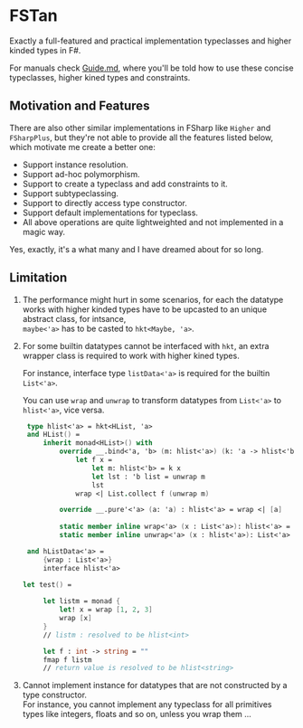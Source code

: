 # FSTan

Exactly a full-featured and practical implementation typeclasses and higher kinded types in F#.

For manuals check [Guide.md](https://github.com/thautwarm/FSTan/blob/master/Guide.md), where you'll be told how to use these concise typeclasses, higher kined types and constraints.



## Motivation and Features

There are also other similar implementations in FSharp like `Higher` and `FSharpPlus`, but they're not able to provide all the features listed below, which motivate me create a better one:

- Support instance resolution.
- Support ad-hoc polymorphism.
- Support to create a typeclass and add constraints to it.
- Support subtypeclassing.
- Support to directly access type constructor.
- Support default implementations for typeclass.
- All above operations are quite lightweighted and not implemented in a magic way.

Yes, exactly, it's a what many and I have dreamed about for so long.


## Limitation

1. The performance might hurt in some scenarios, for each the datatype works with
higher kinded types have to be upcasted to an unique abstract class, for intsance,  
`maybe<'a>` has to be casted to `hkt<Maybe, 'a>`.

2. For some builtin datatypes cannot be interfaced with `hkt`, an      extra wrapper class is
required to work with higher kined types.   

    For instance, interface type `listData<'a>` is required for the builtin `List<'a>`. 
    
    You can use `wrap` and `unwrap` to transform datatypes from `List<'a>` to `hlist<'a>`, vice versa.

   ```FSharp
    type hlist<'a> = hkt<HList, 'a>
    and HList() =
        inherit monad<HList>() with
            override __.bind<'a, 'b> (m: hlist<'a>) (k: 'a -> hlist<'b>) =
                let f x = 
                    let m: hlist<'b> = k x
                    let lst : 'b list = unwrap m
                    lst
                wrap <| List.collect f (unwrap m)

            override __.pure'<'a> (a: 'a) : hlist<'a> = wrap <| [a]
    
            static member inline wrap<'a> (x : List<'a>): hlist<'a> =  {wrap = x} :> _
            static member inline unwrap<'a> (x : hlist<'a>): List<'a> =  (x :?> _).wrap

    and hListData<'a> = 
        {wrap : List<'a>}
        interface hlist<'a>

   let test() = 
        
        let listm = monad {
            let! x = wrap [1, 2, 3]
            wrap [x]
        }
        // listm : resolved to be hlist<int>

        let f : int -> string = ""
        fmap f listm
        // return value is resolved to be hlist<string>
   ```
3. Cannot implement instance for datatypes that are not constructed by a type constructor.   
For instance, you cannot implement any typeclass for all primitives types like integers, floats and so on, unless you wrap them ...

